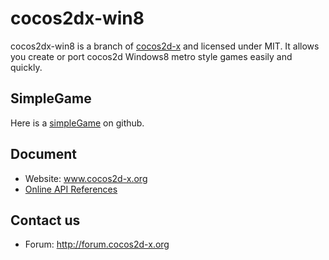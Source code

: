 cocos2dx-win8
=====================

cocos2dx-win8 is a branch of [cocos2d-x][1] and licensed under MIT. It allows you create or port cocos2d Windows8 metro style games easily and quickly.

SimpleGame
--------------------

Here is a [simpleGame][3] on github.

Document
---------------------

   * Website: www.cocos2d-x.org
   * [Online API References][2]

Contact us
---------------------

   * Forum: http://forum.cocos2d-x.org
   
[1]: http://www.cocos2d-x.org "cocos2d-x"
[2]: http://www.cocos2d-x.org/embedded/cocos2d-x/classes.html "API References"
[3]: https://github.com/lihex/SimpleGameCocos2dxWin8 "SimpleGame"
